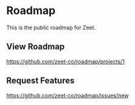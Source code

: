 # Roadmap

This is the public roadmap for Zeet.

## View Roadmap

https://github.com/zeet-co/roadmap/projects/1

## Request Features

https://github.com/zeet-co/roadmap/issues/new

